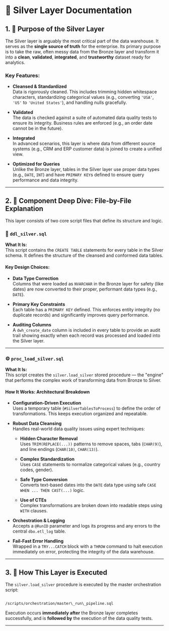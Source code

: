 # 🥈 Silver Layer Documentation

## 1. 🎯 Purpose of the Silver Layer

The Silver layer is arguably the most critical part of the data warehouse. It serves as the **single source of truth** for the enterprise. Its primary purpose is to take the raw, often messy data from the Bronze layer and transform it into a **clean**, **validated**, **integrated**, and **trustworthy** dataset ready for analytics.

### Key Features:

- **Cleansed & Standardized**  
  Data is rigorously cleaned. This includes trimming hidden whitespace characters, standardizing categorical values (e.g., converting `'USA'`, `'US'` to `'United States'`), and handling nulls gracefully.

- **Validated**  
  The data is checked against a suite of automated data quality tests to ensure its integrity. Business rules are enforced (e.g., an order date cannot be in the future).

- **Integrated**  
  In advanced scenarios, this layer is where data from different source systems (e.g., CRM and ERP customer data) is joined to create a unified view.

- **Optimized for Queries**  
  Unlike the Bronze layer, tables in the Silver layer use proper data types (e.g., `DATE`, `INT`) and have `PRIMARY KEY`s defined to ensure query performance and data integrity.

---

## 2. 🧱 Component Deep Dive: File-by-File Explanation

This layer consists of two core script files that define its structure and logic.

### 📄 `ddl_silver.sql`

**What It Is:**  
This script contains the `CREATE TABLE` statements for every table in the Silver schema. It defines the structure of the cleansed and conformed data tables.

#### Key Design Choices:

- **Data Type Correction**  
  Columns that were loaded as `NVARCHAR` in the Bronze layer for safety (like dates) are now converted to their proper, performant data types (e.g., `DATE`).

- **Primary Key Constraints**  
  Each table has a `PRIMARY KEY` defined. This enforces entity integrity (no duplicate records) and significantly improves query performance.

- **Auditing Columns**  
  A `dwh_create_date` column is included in every table to provide an audit trail showing exactly when each record was processed and loaded into the Silver layer.

---

### ⚙️ `proc_load_silver.sql`

**What It Is:**  
This script creates the `silver.load_silver` stored procedure — the "engine" that performs the complex work of transforming data from Bronze to Silver.

#### How It Works: Architectural Breakdown

- **Configuration-Driven Execution**  
  Uses a temporary table (`#SilverTablesToProcess`) to define the order of transformations. This keeps execution organized and repeatable.

- **Robust Data Cleansing**  
  Handles real-world data quality issues using expert techniques:
  
  - **Hidden Character Removal**  
    Uses `TRIM(REPLACE(...))` patterns to remove spaces, tabs (`CHAR(9)`), and line endings (`CHAR(10)`, `CHAR(13)`).

  - **Complex Standardization**  
    Uses `CASE` statements to normalize categorical values (e.g., country codes, gender).

  - **Safe Type Conversion**  
    Converts text-based dates into the `DATE` data type using safe `CASE WHEN ... THEN CAST(...)` logic.

  - **Use of CTEs**  
    Complex transformations are broken down into readable steps using `WITH` clauses.

- **Orchestration & Logging**  
  Accepts a `@RunID` parameter and logs its progress and any errors to the central `dbo.etl_log` table.

- **Fail-Fast Error Handling**  
  Wrapped in a `TRY...CATCH` block with a `THROW` command to halt execution immediately on error, protecting the integrity of the data warehouse.

---

## 3. 🚀 How This Layer is Executed

The `silver.load_silver` procedure is executed by the master orchestration script:

```

/scripts/orchestration/master\_run\_pipeline.sql

```

Execution occurs **immediately after** the Bronze layer completes successfully, and is **followed by** the execution of the data quality tests.

---
